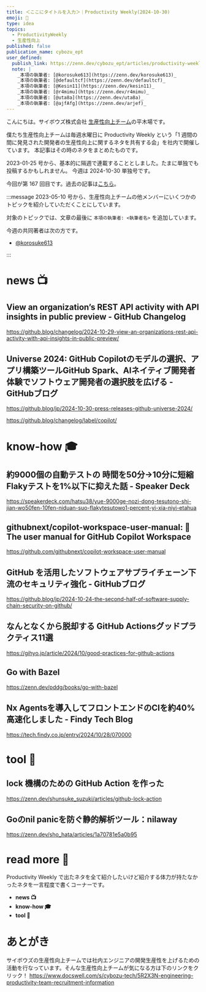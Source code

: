 ```yaml
---
title: ＜ここにタイトルを入力＞｜Productivity Weekly(2024-10-30)
emoji: 🎃
type: idea
topics:
  - ProductivityWeekly
  - 生産性向上
published: false
publication_name: cybozu_ept
user_defined:
  publish_link: https://zenn.dev/cybozu_ept/articles/productivity-weekly-20241030
  note: |
    _本項の執筆者: [@korosuke613](https://zenn.dev/korosuke613)_
    _本項の執筆者: [@defaultcf](https://zenn.dev/defaultcf)_
    _本項の執筆者: [@Kesin11](https://zenn.dev/kesin11)_
    _本項の執筆者: [@r4mimu](https://zenn.dev/r4mimu)_
    _本項の執筆者: [@uta8a](https://zenn.dev/uta8a)_
    _本項の執筆者: [@ajfAfg](https://zenn.dev/arjef)_
---
```


こんにちは。サイボウズ株式会社 [生産性向上チーム](https://www.docswell.com/s/cybozu-tech/5R2X3N-engineering-productivity-team-recruitment-information)の平木場です。

僕たち生産性向上チームは毎週水曜日に Productivity Weekly という「1 週間の間に発見された開発者の生産性向上に関するネタを共有する会」を社内で開催しています。
本記事はその時のネタをまとめたものです。


2023-01-25 号から、基本的に隔週で連載することとしました。たまに単独でも投稿するかもしれません。
今週は 2024-10-30 単独号です。

今回が第 167 回目です。過去の記事は[こちら](https://zenn.dev/topics/productivityweekly?order=latest)。

:::message
2023-05-10 号から、生産性向上チームの他メンバーにいくつかのトピックを紹介していただくことにしています。

対象のトピックでは、文章の最後に `本項の執筆者: <執筆者名>` を追加しています。

今週の共同著者は次の方です。
- [@korosuke613](https://zenn.dev/korosuke613)
<!-- - [@defaultcf](https://zenn.dev/defaultcf) -->
<!-- - [@Kesin11](https://zenn.dev/kesin11) -->
<!-- - [@r4mimu](https://zenn.dev/r4mimu) -->
<!-- - [@uta8a](https://zenn.dev/uta8a) -->
<!-- - [@ajfAfg](https://zenn.dev/arjef) -->

:::

# news 📺

## View an organization’s REST API activity with API insights in public preview - GitHub Changelog
https://github.blog/changelog/2024-10-29-view-an-organizations-rest-api-activity-with-api-insights-in-public-preview/

## Universe 2024: GitHub Copilotのモデルの選択、アプリ構築ツールGitHub Spark、AIネイティブ開発者体験でソフトウェア開発者の選択肢を広げる - GitHubブログ
https://github.blog/jp/2024-10-30-press-releases-github-universe-2024/

https://github.blog/changelog/label/copilot/

# know-how 🎓

## 約9000個の自動テストの 時間を50分->10分に短縮 Flakyテストを1%以下に抑えた話 - Speaker Deck
https://speakerdeck.com/hatsu38/yue-9000ge-nozi-dong-tesutono-shi-jian-wo50fen-10fen-niduan-suo-flakytesutowo1-percent-yi-xia-niyi-etahua

## githubnext/copilot-workspace-user-manual: 📖 The user manual for GitHub Copilot Workspace
https://github.com/githubnext/copilot-workspace-user-manual

## GitHub を活用したソフトウェアサプライチェーン下流のセキュリティ強化 - GitHubブログ
https://github.blog/jp/2024-10-24-the-second-half-of-software-supply-chain-security-on-github/

## なんとなくから脱却する GitHub Actionsグッドプラクティス11選
https://gihyo.jp/article/2024/10/good-practices-for-github-actions

## Go with Bazel
https://zenn.dev/pddg/books/go-with-bazel

## Nx Agentsを導入してフロントエンドのCIを約40%高速化しました - Findy Tech Blog
https://tech.findy.co.jp/entry/2024/10/28/070000

# tool 🔨

## lock 機構のための GitHub Action を作った
https://zenn.dev/shunsuke_suzuki/articles/github-lock-action

## Goのnil panicを防ぐ静的解析ツール：nilaway
https://zenn.dev/sho_hata/articles/1a70781e5a0b95

# read more 🍘
Productivity Weekly で出たネタを全て紹介したいけど紹介する体力が持たなかったネタを一言程度で書くコーナーです。

- **news 📺**
- **know-how 🎓**
- **tool 🔨**

# あとがき


サイボウズの生産性向上チームでは社内エンジニアの開発生産性を上げるための活動を行なっています。そんな生産性向上チームが気になる方は下のリンクをクリック！
https://www.docswell.com/s/cybozu-tech/5R2X3N-engineering-productivity-team-recruitment-information

<!-- :::message すみません、今週もおまけはお休みです...:::-->

<!-- ## omake 🃏: -->
<!-- 今週のおまけです。-->
